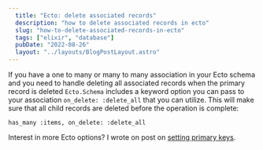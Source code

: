 ```yaml
---
  title: "Ecto: delete associated records"
  description: "how to delete associated records in ecto"
  slug: "how-to-delete-associated-records-in-ecto"
  tags: ["elixir", "database"]
  pubDate: "2022-08-26"
  layout: "../layouts/BlogPostLayout.astro"
---
```


If you have a one to many or many to many association in your Ecto schema and you need to handle deleting all associated records when the primary record is deleted `Ecto.Schema` includes a keyword option you can pass to your association `on_delete: :delete_all` that you can utilize. This will make sure that all child records are deleted before the operation is complete:

```
has_many :items, on_delete: :delete_all
```

Interest in more Ecto options? I wrote on post on [setting primary keys](https://tinytechtuts.com/2022-set-a-primary-key-ecto/).